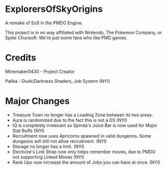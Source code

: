 # ExplorersOfSkyOrigins
 A remake of EoS in the PMDO Engine.

This project is in no way affiliated with Nintendo, The Pokemon Company, or Spike Chunsoft. We're just some fans who like PMD games.

# Credits
 Minemaker0430 - Project Creator

Palika - Dusk/Darkness Shaders, Job System (NYI)

# Major Changes
 - Treasure Town no longer has a Loading Zone between its two areas.
 - Aura is randomized due to the fact this is not a DS (NYI)
 - IQ is completely irrelevant so Spinda's Juice Bar is now used for Major Stat Buffs (NYI)
 - Recruitment now uses Apricorns spawned in valid dungeons. Some dungeons will still not allow recruitment. (NYI)
 - Storage no longer has a limit. (NYI)
 - Electivire's Link Shop now only helps remember moves, due to PMDO not supporting Linked Moves (NYI)
 - Rank Ups now increase the amount of Jobs you can have at once. (NYI)
